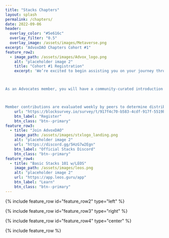 ```yaml
---
title: "Stacks Chapters"
layout: splash
permalink: /chapters/
date: 2022-09-06
header:
  overlay_color: "#5e616c"
  overlay_filter: "0.5"
  overlay_image: /assets/images/Metaverse.png 
excerpt: "AdvoxDAO Chapters Cohort #1"
feature_row2:
  - image_path: /assets/images/Advox_logo.png
    alt: "placeholder image 2"
    title: "Cohort #1 Registration"
    excerpt: 'We’re excited to begin assisting you on your journey through the Stacks ecosystem! We’ve created an intuitive onboarding process, that we hope can help you in learning more about Stacks and discover the many parts of the powerful ecosystem. As such, you’ve been selected to participate in the first AdvoxDAO cohort of Stacks Chapters. 



As an Advocates member, you will have a community-curated introduction and walkthrough of our exciting Stacks ecosystem. We also have great ways to share your contributions with the broader community.



Member contributions are evaluated weekly by peers to determine distributions of rewards from our AdvoxDAO stacking pool.'
    url: "https://blocksurvey.io/survey/t/917f4c70-b583-4cdf-917f-5519b0ccf988/r/o"
    btn_label: "Register"
    btn_class: "btn--primary" 
feature_row3:
  - title: "Join AdvoxDAO"
    image_path: /assets/images/stxlogo_landing.png
    alt: "placeholder image 2"
    url: "https://discord.gg/5HzG7w2Egn"
    btn_label: "Official Stacks Discord"
    btn_class: "btn--primary" 
feature_row4:
  - title: "Basic Stacks 101 w/LEOS"
    image_path: /assets/images/leos.png
    alt: "placeholder image 2"
    url: "https://app.leos.guru/app"
    btn_label: "Learn"
    btn_class: "btn--primary" 
---
```

{% include feature_row id="feature_row2" type="left" %}

{% include feature_row id="feature_row3" type="right" %}

{% include feature_row id="feature_row4" type="center" %}

{% include feature_row %}

